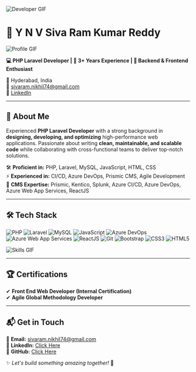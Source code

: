 ![Developer GIF](https://media.giphy.com/media/qgQUggAC3Pfv687qPC/giphy.gif)

# 🚀 Y N V Siva Ram Kumar Reddy

![Profile GIF](https://media.giphy.com/media/h408T6Y5GfmXBKW62l/giphy.gif)

**💻 PHP Laravel Developer | 🎯 3+ Years Experience | 🔧 Backend & Frontend Enthusiast**

📍 Hyderabad, India  
📧 [sivaram.nikhil74@gmail.com](mailto:sivaram.nikhil74@gmail.com)  
🔗 [LinkedIn](https://www.linkedin.com/in/yourprofile)  

---

## 📌 About Me

Experienced **PHP Laravel Developer** with a strong background in **designing, developing, and optimizing** high-performance web applications. Passionate about writing **clean, maintainable, and scalable code** while collaborating with cross-functional teams to deliver top-notch solutions. 

🛠️ **Proficient in:** PHP, Laravel, MySQL, JavaScript, HTML, CSS  
⚡ **Experienced in:** CI/CD, Azure DevOps, Prismic CMS, Agile Development  
📝 **CMS Expertise:** Prismic, Kentico, Splunk, Azure CI/CD, Azure DevOps, Azure Web App Services, ReactJS  

---

## 🛠 Tech Stack

![PHP](https://img.shields.io/badge/PHP-777BB4?style=for-the-badge&logo=php&logoColor=white)
![Laravel](https://img.shields.io/badge/Laravel-FF2D20?style=for-the-badge&logo=laravel&logoColor=white)
![MySQL](https://img.shields.io/badge/MySQL-4479A1?style=for-the-badge&logo=mysql&logoColor=white)
![JavaScript](https://img.shields.io/badge/JavaScript-F7DF1E?style=for-the-badge&logo=javascript&logoColor=black)
![Azure DevOps](https://img.shields.io/badge/Azure_DevOps-0078D7?style=for-the-badge&logo=azure-devops&logoColor=white)
![Azure Web App Services](https://img.shields.io/badge/Azure_Web_App_Services-0089D6?style=for-the-badge&logo=microsoft-azure&logoColor=white)
![ReactJS](https://img.shields.io/badge/ReactJS-61DAFB?style=for-the-badge&logo=react&logoColor=black)
![Git](https://img.shields.io/badge/Git-F05032?style=for-the-badge&logo=git&logoColor=white)
![Bootstrap](https://img.shields.io/badge/Bootstrap-7952B3?style=for-the-badge&logo=bootstrap&logoColor=white)
![CSS3](https://img.shields.io/badge/CSS3-1572B6?style=for-the-badge&logo=css3&logoColor=white)
![HTML5](https://img.shields.io/badge/HTML5-E34F26?style=for-the-badge&logo=html5&logoColor=white)

![Skills GIF](https://media.giphy.com/media/SWoSkN6DxTszqIKEqv/giphy.gif)

---

## 🏆 Certifications

✔ **Front End Web Developer (Internal Certification)**  
✔ **Agile Global Methodology Developer**  

---

## 📬 Get in Touch

🔹 **Email:** [sivaram.nikhil74@gmail.com](mailto:sivaram.nikhil74@gmail.com)  
🔹 **LinkedIn:** [Click Here](https://www.linkedin.com/in/yourprofile)  
🔹 **GitHub:** [Click Here](https://github.com/yourprofile)  

✨ _Let's build something amazing together!_ 🚀
